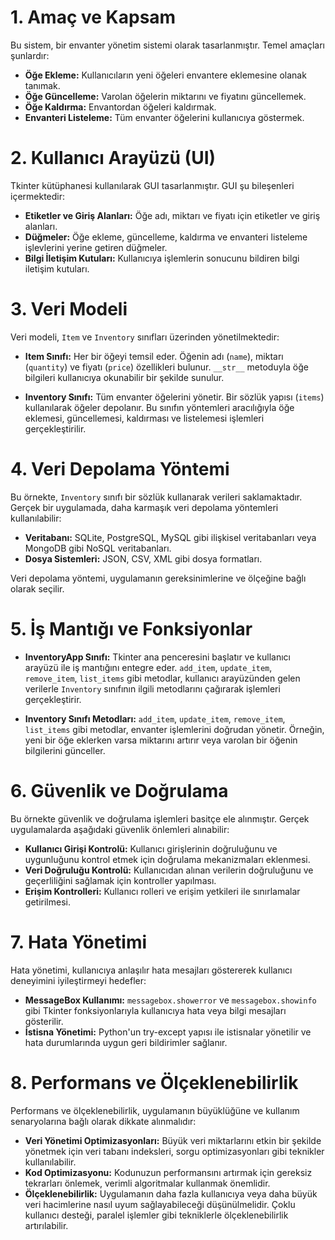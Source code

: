 # 1. Amaç ve Kapsam
Bu sistem, bir envanter yönetim sistemi olarak tasarlanmıştır. Temel amaçları şunlardır:

- **Öğe Ekleme:** Kullanıcıların yeni öğeleri envantere eklemesine olanak tanımak.
- **Öğe Güncelleme:** Varolan öğelerin miktarını ve fiyatını güncellemek.
- **Öğe Kaldırma:** Envantordan öğeleri kaldırmak.
- **Envanteri Listeleme:** Tüm envanter öğelerini kullanıcıya göstermek.

# 2. Kullanıcı Arayüzü (UI)
Tkinter kütüphanesi kullanılarak GUI tasarlanmıştır. GUI şu bileşenleri içermektedir:

- **Etiketler ve Giriş Alanları:** Öğe adı, miktarı ve fiyatı için etiketler ve giriş alanları.
- **Düğmeler:** Öğe ekleme, güncelleme, kaldırma ve envanteri listeleme işlevlerini yerine getiren düğmeler.
- **Bilgi İletişim Kutuları:** Kullanıcıya işlemlerin sonucunu bildiren bilgi iletişim kutuları.

# 3. Veri Modeli
Veri modeli, `Item` ve `Inventory` sınıfları üzerinden yönetilmektedir:

- **Item Sınıfı:** Her bir öğeyi temsil eder. Öğenin adı (`name`), miktarı (`quantity`) ve fiyatı (`price`) özellikleri bulunur. `__str__` metoduyla öğe bilgileri kullanıcıya okunabilir bir şekilde sunulur.

- **Inventory Sınıfı:** Tüm envanter öğelerini yönetir. Bir sözlük yapısı (`items`) kullanılarak öğeler depolanır. Bu sınıfın yöntemleri aracılığıyla öğe eklemesi, güncellemesi, kaldırması ve listelemesi işlemleri gerçekleştirilir.

# 4. Veri Depolama Yöntemi
Bu örnekte, `Inventory` sınıfı bir sözlük kullanarak verileri saklamaktadır. Gerçek bir uygulamada, daha karmaşık veri depolama yöntemleri kullanılabilir:

- **Veritabanı:** SQLite, PostgreSQL, MySQL gibi ilişkisel veritabanları veya MongoDB gibi NoSQL veritabanları.
- **Dosya Sistemleri:** JSON, CSV, XML gibi dosya formatları.

Veri depolama yöntemi, uygulamanın gereksinimlerine ve ölçeğine bağlı olarak seçilir.

# 5. İş Mantığı ve Fonksiyonlar
- **InventoryApp Sınıfı:** Tkinter ana penceresini başlatır ve kullanıcı arayüzü ile iş mantığını entegre eder. `add_item`, `update_item`, `remove_item`, `list_items` gibi metodlar, kullanıcı arayüzünden gelen verilerle `Inventory` sınıfının ilgili metodlarını çağırarak işlemleri gerçekleştirir.

- **Inventory Sınıfı Metodları:** `add_item`, `update_item`, `remove_item`, `list_items` gibi metodlar, envanter işlemlerini doğrudan yönetir. Örneğin, yeni bir öğe eklerken varsa miktarını artırır veya varolan bir öğenin bilgilerini günceller.

# 6. Güvenlik ve Doğrulama
Bu örnekte güvenlik ve doğrulama işlemleri basitçe ele alınmıştır. Gerçek uygulamalarda aşağıdaki güvenlik önlemleri alınabilir:

- **Kullanıcı Girişi Kontrolü:** Kullanıcı girişlerinin doğruluğunu ve uygunluğunu kontrol etmek için doğrulama mekanizmaları eklenmesi.
- **Veri Doğruluğu Kontrolü:** Kullanıcıdan alınan verilerin doğruluğunu ve geçerliliğini sağlamak için kontroller yapılması.
- **Erişim Kontrolleri:** Kullanıcı rolleri ve erişim yetkileri ile sınırlamalar getirilmesi.

# 7. Hata Yönetimi
Hata yönetimi, kullanıcıya anlaşılır hata mesajları göstererek kullanıcı deneyimini iyileştirmeyi hedefler:

- **MessageBox Kullanımı:** `messagebox.showerror` ve `messagebox.showinfo` gibi Tkinter fonksiyonlarıyla kullanıcıya hata veya bilgi mesajları gösterilir.
- **İstisna Yönetimi:** Python'un try-except yapısı ile istisnalar yönetilir ve hata durumlarında uygun geri bildirimler sağlanır.

# 8. Performans ve Ölçeklenebilirlik
Performans ve ölçeklenebilirlik, uygulamanın büyüklüğüne ve kullanım senaryolarına bağlı olarak dikkate alınmalıdır:

- **Veri Yönetimi Optimizasyonları:** Büyük veri miktarlarını etkin bir şekilde yönetmek için veri tabanı indeksleri, sorgu optimizasyonları gibi teknikler kullanılabilir.
- **Kod Optimizasyonu:** Kodunuzun performansını artırmak için gereksiz tekrarları önlemek, verimli algoritmalar kullanmak önemlidir.
- **Ölçeklenebilirlik:** Uygulamanın daha fazla kullanıcıya veya daha büyük veri hacimlerine nasıl uyum sağlayabileceği düşünülmelidir. Çoklu kullanıcı desteği, paralel işlemler gibi tekniklerle ölçeklenebilirlik artırılabilir.
